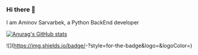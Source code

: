 ### Hi there 👋

I am Aminov Sarvarbek, a Python BackEnd developer

[![Anurag's GitHub stats](https://github-readme-stats.vercel.app/api?username=SarvarbekUzDev)](https://github.com/anuraghazra/github-readme-stats)


![<Badge Name>](https://img.shields.io/badge/<Badge Text>-<Background Color>?style=for-the-badge&logo=<Icon Name>&logoColor=<Logo Color>)
